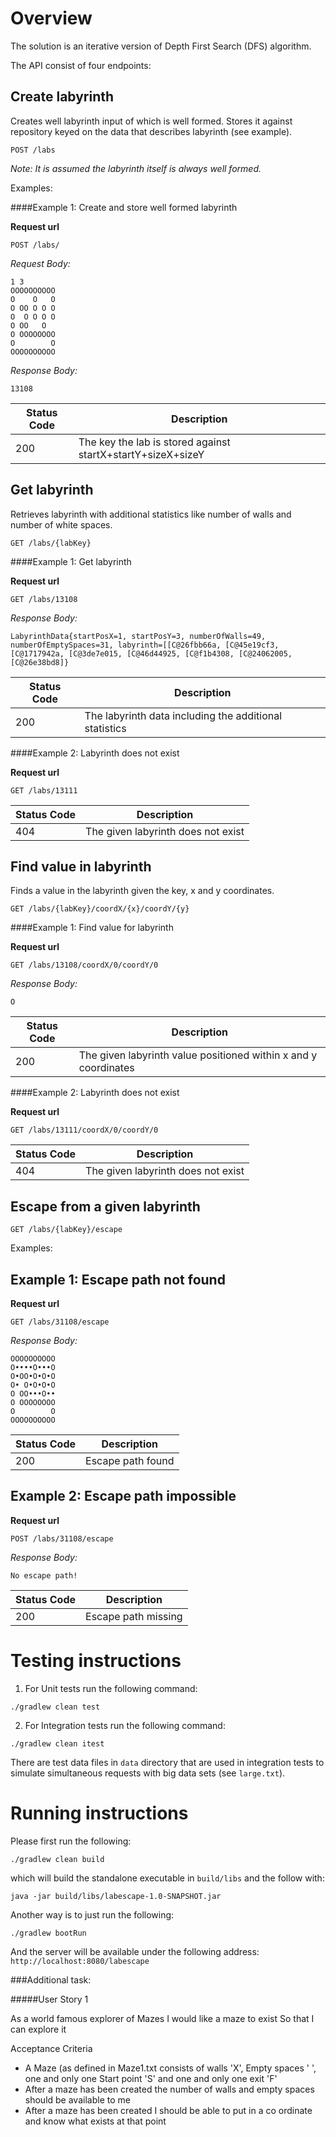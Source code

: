 Overview
========

The solution is an iterative version of Depth First Search (DFS) algorithm.

The API consist of four endpoints:


Create labyrinth
-------------------
Creates well labyrinth input of which is well formed. Stores it against repository keyed on the data that describes labyrinth (see example).
```
POST /labs
```

_Note: It is assumed the labyrinth itself is always well formed._

Examples:

####Example 1: Create and store well formed labyrinth


**Request url**
```
POST /labs/
```

*Request Body:*

    1 3
	OOOOOOOOOO
	O    O   O
	O OO O O O
	O  O O O O
	O OO   O  
	O OOOOOOOO
	O        O
	OOOOOOOOOO

*Response Body:*

    13108

|Status Code |Description                                                                         |
|------------|----------------------------------------------------------------|
|200         | The key the lab is stored against startX+startY+sizeX+sizeY    |



Get labyrinth
-------------
Retrieves labyrinth with additional statistics like number of walls and number of white spaces.

```
GET /labs/{labKey}
```

####Example 1: Get labyrinth


**Request url**
```
GET /labs/13108
```

*Response Body:*

    LabyrinthData{startPosX=1, startPosY=3, numberOfWalls=49, numberOfEmptySpaces=31, labyrinth=[[C@26fbb66a, [C@45e19cf3, [C@1717942a, [C@3de7e015, [C@46d44925, [C@f1b4308, [C@24062005, [C@26e38bd8]}

|Status Code |Description                                                                         |
|------------|----------------------------------------------------------------|
|200         | The labyrinth data including the additional statistics         |

####Example 2: Labyrinth does not exist


**Request url**
```
GET /labs/13111
```
    

|Status Code |Description                                                                         |
|------------|-----------------------------------------------------------------|
|404         | The given labyrinth does not exist                              |



Find value in labyrinth
-----------------------
Finds a value in the labyrinth given the key, x and y coordinates.
```
GET /labs/{labKey}/coordX/{x}/coordY/{y}
```

####Example 1: Find value for labyrinth


**Request url**
```
GET /labs/13108/coordX/0/coordY/0
```

*Response Body:*

    O

|Status Code |Description                                                                         |
|------------|-----------------------------------------------------------------|
|200         | The given labyrinth value positioned within x and y coordinates |


####Example 2: Labyrinth does not exist


**Request url**
```
GET /labs/13111/coordX/0/coordY/0
```
    

|Status Code |Description                                                                         |
|------------|-----------------------------------------------------------------|
|404         | The given labyrinth does not exist                              |




Escape from a given labyrinth
-----------------------------
```
GET /labs/{labKey}/escape
```

Examples:

Example 1: Escape path not found
--------------------------------

**Request url**
```
GET /labs/31108/escape
```

*Response Body:*


	OOOOOOOOOO
	O••••O•••O
	O•OO•O•O•O
	O• O•O•O•O
	O OO•••O••
	O OOOOOOOO
	O        O
	OOOOOOOOOO



|Status Code |Description             |
|------------|------------------------|
|200         | Escape path found      |

 	

Example 2: Escape path impossible
---------------------------------

**Request url**
```
POST /labs/31108/escape
```

*Response Body:*


	No escape path!


|Status Code |Description             |
|------------|------------------------|
|200         | Escape path missing    |


Testing instructions
====================

1. For Unit tests run the following command:
    
```
./gradlew clean test
```
    
2. For Integration tests run the following command:

```
./gradlew clean itest
```
    
There are test data files in `data` directory that are used in integration tests to simulate simultaneous requests with big data sets (see `large.txt`).
     
Running instructions
======================

Please first run the following:

```
./gradlew clean build
```

which will build the standalone executable in `build/libs` and the follow with: 

```
java -jar build/libs/labescape-1.0-SNAPSHOT.jar
```

Another way is to just run the following:

```
./gradlew bootRun
```

And the server will be available under the following address: `http://localhost:8080/labescape`


###Additional task:


#####User Story 1


As a world famous explorer of Mazes I would like a maze to exist
So that I can explore it

Acceptance Criteria

* A Maze (as defined in Maze1.txt consists of walls 'X', Empty spaces ' ', one and only one Start point 'S' and one and only one exit 'F'
* After a maze has been created the number of walls and empty spaces should be available to me
* After a maze has been created I should be able to put in a co ordinate and know what exists at that point